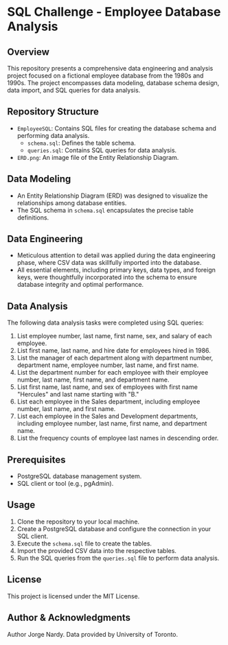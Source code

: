 # SQL Challenge - Employee Database Analysis

## Overview

This repository presents a comprehensive data engineering and analysis project focused on a fictional employee database from the 1980s and 1990s. The project encompasses data modeling, database schema design, data import, and SQL queries for data analysis.

## Repository Structure

- `EmployeeSQL`: Contains SQL files for creating the database schema and performing data analysis.
  - `schema.sql`: Defines the table schema.
  - `queries.sql`: Contains SQL queries for data analysis.
- `ERD.png`: An image file of the Entity Relationship Diagram.

## Data Modeling

- An Entity Relationship Diagram (ERD) was designed to visualize the relationships among database entities.
- The SQL schema in `schema.sql` encapsulates the precise table definitions.

## Data Engineering

- Meticulous attention to detail was applied during the data engineering phase, where CSV data was skillfully imported into the database.
- All essential elements, including primary keys, data types, and foreign keys, were thoughtfully incorporated into the schema to ensure database integrity and optimal performance.

## Data Analysis

The following data analysis tasks were completed using SQL queries:

1. List employee number, last name, first name, sex, and salary of each employee.
2. List first name, last name, and hire date for employees hired in 1986.
3. List the manager of each department along with department number, department name, employee number, last name, and first name.
4. List the department number for each employee with their employee number, last name, first name, and department name.
5. List first name, last name, and sex of employees with first name "Hercules" and last name starting with "B."
6. List each employee in the Sales department, including employee number, last name, and first name.
7. List each employee in the Sales and Development departments, including employee number, last name, first name, and department name.
8. List the frequency counts of employee last names in descending order.

## Prerequisites

- PostgreSQL database management system.
- SQL client or tool (e.g., pgAdmin).

## Usage

1. Clone the repository to your local machine.
2. Create a PostgreSQL database and configure the connection in your SQL client.
3. Execute the `schema.sql` file to create the tables.
4. Import the provided CSV data into the respective tables.
5. Run the SQL queries from the `queries.sql` file to perform data analysis.

## License

This project is licensed under the MIT License.

## Author & Acknowledgments 

Author Jorge Nardy.
Data provided by University of Toronto. 
